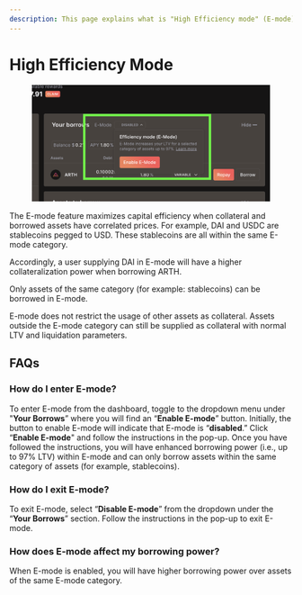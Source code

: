 ```yaml
---
description: This page explains what is "High Efficiency mode" (E-mode)
---
```


# High Efficiency Mode

<figure><img src="../../.gitbook/assets/image (2).png" alt=""><figcaption></figcaption></figure>

The E-mode feature maximizes capital efficiency when collateral and borrowed assets have correlated prices. For example, DAI and USDC are stablecoins pegged to USD. These stablecoins are all within the same E-mode category.&#x20;

Accordingly, a user supplying DAI in E-mode will have a higher collateralization power when borrowing ARTH.

Only assets of the same category (for example: stablecoins) can be borrowed in E-mode.

E-mode does not restrict the usage of other assets as collateral. Assets outside the E-mode category can still be supplied as collateral with normal LTV and liquidation parameters.

## FAQs

### How do I enter E-mode?

To enter E-mode from the dashboard, toggle to the dropdown menu under "**Your Borrows**” where you will find an “**Enable E-mode**” button. Initially, the button to enable E-mode will indicate that E-mode is “**disabled**.” Click “**Enable E-mode**" and follow the instructions in the pop-up. Once you have followed the instructions, you will have enhanced borrowing power (i.e., up to 97% LTV) within E-mode and can only borrow assets within the same category of assets (for example, stablecoins).

### How do I exit E-mode?

To exit E-mode, select “**Disable E-mode**” from the dropdown under the “**Your Borrows**” section. Follow the instructions in the pop-up to exit E-mode.

### How does E-mode affect my borrowing power?

When E-mode is enabled, you will have higher borrowing power over assets of the same E-mode category.

